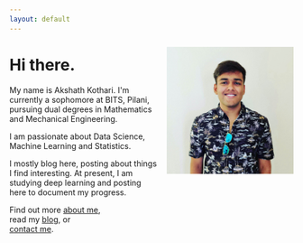 ```yaml
---
layout: default
---
```


<img src="/assets/images/front-capture.jpg" style="float:right; margin-left:15px; margin-top:10px; margin-bottom:10px;" width="225" height="225" >

# Hi there.

My name is Akshath Kothari. I'm currently a sophomore at BITS, Pilani, pursuing dual degrees in Mathematics and Mechanical Engineering.

I am passionate about Data Science, Machine Learning and Statistics.

I mostly blog here, posting about things I find interesting. At present, I am studying deep learning and posting here to document my progress.

Find out more [about me](/about/),  
read my [blog](/blog/index.html), or  
[contact me](/contact/).
